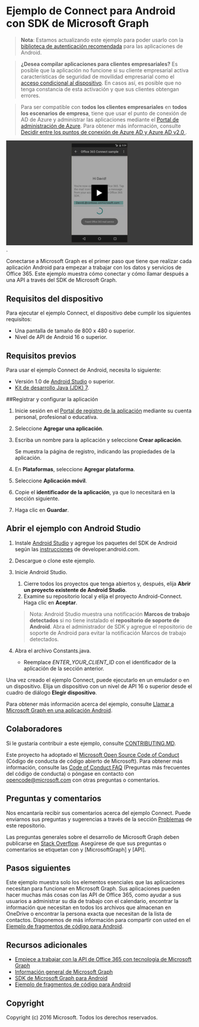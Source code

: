 ﻿# <a name="connect-sample-for-android-using-the-microsoft-graph-sdk"></a>Ejemplo de Connect para Android con SDK de Microsoft Graph


>**Nota**: Estamos actualizando este ejemplo para poder usarlo con la [biblioteca de autenticación recomendada](https://docs.microsoft.com/es-es/azure/active-directory/develop/active-directory-v2-libraries#compatible-client-libraries) para las aplicaciones de Android.


> **¿Desea compilar aplicaciones para clientes empresariales?** Es posible que la aplicación no funcione si su cliente empresarial activa características de seguridad de movilidad empresarial como el <a href="https://azure.microsoft.com/es-es/documentation/articles/active-directory-conditional-access-device-policies/" target="_newtab">acceso condicional al dispositivo</a>. En casos así, es posible que no tenga constancia de esta activación y que sus clientes obtengan errores. 

> Para ser compatible con **todos los clientes empresariales** en **todos los escenarios de empresa**, tiene que usar el punto de conexión de AD de Azure y administrar las aplicaciones mediante el [Portal de administración de Azure](https://aka.ms/aadapplist). Para obtener más información, consulte [Decidir entre los puntos de conexión de Azure AD y Azure AD v2.0 ](https://graph.microsoft.io/docs/authorization/auth_overview#deciding-between-azure-ad-and-the-v2-authentication-endpoint).

[![Ejemplo de Connect para Microsoft Graph](/readme-images/O365-Android-Connect-video_play_icon.png)](https://www.youtube.com/watch?v=3IQIDFrqhY4 "Haga clic para ver el ejemplo en acción").

Conectarse a Microsoft Graph es el primer paso que tiene que realizar cada aplicación Android para empezar a trabajar con los datos y servicios de Office 365. Este ejemplo muestra cómo conectar y cómo llamar después a una API a través del SDK de Microsoft Graph.

## <a name="device-requirements"></a>Requisitos del dispositivo

Para ejecutar el ejemplo Connect, el dispositivo debe cumplir los siguientes requisitos:

* Una pantalla de tamaño de 800 x 480 o superior.
* Nivel de API de Android 16 o superior.
 
## <a name="prerequisites"></a>Requisitos previos

Para usar el ejemplo Connect de Android, necesita lo siguiente:

* Versión 1.0 de [Android Studio](http://developer.android.com/sdk/index.html) o superior.
* [Kit de desarrollo Java (JDK) 7](http://www.oracle.com/technetwork/java/javase/downloads/jdk7-downloads-1880260.html).

<a name="register"></a>
##<a name="register-and-configure-the-app"></a>Registrar y configurar la aplicación

1. Inicie sesión en el [Portal de registro de la aplicación](https://apps.dev.microsoft.com/) mediante su cuenta personal, profesional o educativa.
2. Seleccione **Agregar una aplicación**.
3. Escriba un nombre para la aplicación y seleccione **Crear aplicación**.
    
    Se muestra la página de registro, indicando las propiedades de la aplicación.
 
4. En **Plataformas**, seleccione **Agregar plataforma**.
5. Seleccione **Aplicación móvil**.
6. Copie el **identificador de la aplicación**, ya que lo necesitará en la sección siguiente.
7. Haga clic en **Guardar**.
  
## <a name="open-the-sample-using-android-studio"></a>Abrir el ejemplo con Android Studio

1. Instale [Android Studio](http://developer.android.com/sdk/index.html) y agregue los paquetes del SDK de Android según las [instrucciones](http://developer.android.com/sdk/installing/adding-packages.html) de developer.android.com.
2. Descargue o clone este ejemplo.
3. Inicie Android Studio.
    1. Cierre todos los proyectos que tenga abiertos y, después, elija **Abrir un proyecto existente de Android Studio**.
    2. Examine su repositorio local y elija el proyecto Android-Connect. Haga clic en **Aceptar**.
    
    > Nota: Android Studio muestra una notificación **Marcos de trabajo detectados** si no tiene instalado el **repositorio de soporte de Android**. Abra el administrador de SDK y agregue el repositorio de soporte de Android para evitar la notificación Marcos de trabajo detectados.
4. Abra el archivo Constants.java.
    * Reemplace *ENTER_YOUR_CLIENT_ID* con el identificador de la aplicación de la sección anterior.

Una vez creado el ejemplo Connect, puede ejecutarlo en un emulador o en un dispositivo. Elija un dispositivo con un nivel de API 16 o superior desde el cuadro de diálogo **Elegir dispositivo**.

Para obtener más información acerca del ejemplo, consulte [Llamar a Microsoft Graph en una aplicación Android](https://graph.microsoft.io/en-us/docs/platform/android).

<a name="contributing"></a>
## <a name="contributing"></a>Colaboradores ##

Si le gustaría contribuir a este ejemplo, consulte [CONTRIBUTING.MD](/CONTRIBUTING.md).

Este proyecto ha adoptado el [Microsoft Open Source Code of Conduct](https://opensource.microsoft.com/codeofconduct/) (Código de conducta de código abierto de Microsoft). Para obtener más información, consulte las [Code of Conduct FAQ](https://opensource.microsoft.com/codeofconduct/faq/) (Preguntas más frecuentes del código de conducta) o póngase en contacto con [opencode@microsoft.com](mailto:opencode@microsoft.com) con otras preguntas o comentarios.

## <a name="questions-and-comments"></a>Preguntas y comentarios

Nos encantaría recibir sus comentarios acerca del ejemplo Connect. Puede enviarnos sus preguntas y sugerencias a través de la sección [Problemas](issues) de este repositorio.

Las preguntas generales sobre el desarrollo de Microsoft Graph deben publicarse en [Stack Overflow](http://stackoverflow.com/questions/tagged/MicrosoftGraph+API). Asegúrese de que sus preguntas o comentarios se etiquetan con y [MicrosoftGraph] y [API].

## <a name="next-steps"></a>Pasos siguientes

Este ejemplo muestra solo los elementos esenciales que las aplicaciones necesitan para funcionar en Microsoft Graph. Sus aplicaciones pueden hacer muchas más cosas con las API de Office 365, como ayudar a sus usuarios a administrar su día de trabajo con el calendario, encontrar la información que necesitan en todos los archivos que almacenan en OneDrive o encontrar la persona exacta que necesitan de la lista de contactos. Disponemos de más información para compartir con usted en el [Ejemplo de fragmentos de código para Android](../../../android-java-snippets-sample). 
  
## <a name="additional-resources"></a>Recursos adicionales

* [Empiece a trabajar con la API de Office 365 con tecnología de Microsoft Graph](http://dev.office.com/getting-started/office365apis)
* [Información general de Microsoft Graph](http://graph.microsoft.io)
* [SDK de Microsoft Graph para Android](../../../msgraph-sdk-android)
* [Ejemplo de fragmentos de código para Android](../../../android-java-snippets-sample)

## <a name="copyright"></a>Copyright
Copyright (c) 2016 Microsoft. Todos los derechos reservados.
